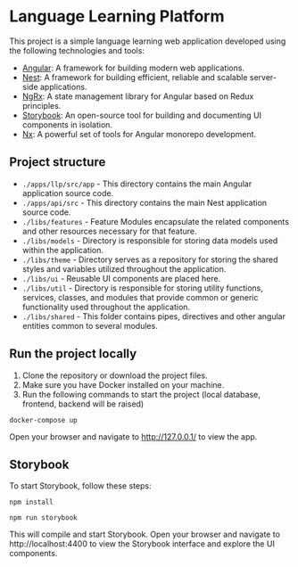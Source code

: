 # Language Learning Platform

This project is a simple language learning web application developed using the following technologies and tools:

- [Angular](https://angular.io): A framework for building modern web applications.
- [Nest](https://nestjs.com): A framework for building efficient, reliable and scalable server-side applications.
- [NgRx](https://ngrx.io): A state management library for Angular based on Redux principles.
- [Storybook](https://storybook.js.org): An open-source tool for building and documenting UI components in isolation.
- [Nx](https://nx.dev): A powerful set of tools for Angular monorepo development.

## Project structure

- `./apps/llp/src/app` - This directory contains the main Angular application source code.
- `./apps/api/src` - This directory contains the main Nest application source code.
- `./libs/features` - Feature Modules encapsulate the related components and other resources necessary for that feature.
- `./libs/models` - Directory is responsible for storing data models used within the application.
- `./libs/theme` - Directory serves as a repository for storing the shared styles and variables utilized throughout the application.
- `./libs/ui` - Reusable UI components are placed here.
- `./libs/util` - Directory is responsible for storing utility functions, services, classes, and modules that provide common or generic functionality used throughout the application.
- `./libs/shared` - This folder contains pipes, directives and other angular entities common to several modules.
  <br />

## Run the project locally

1. Clone the repository or download the project files.
2. Make sure you have Docker installed on your machine.
3. Run the following commands to start the project (local database, frontend, backend will be raised)

```
docker-compose up
```

Open your browser and navigate to http://127.0.0.1/ to view the app.
<br />

## Storybook

To start Storybook, follow these steps:

```
npm install
```

```
npm run storybook
```

This will compile and start Storybook. Open your browser and navigate to http://localhost:4400 to view the Storybook interface and explore the UI components.

